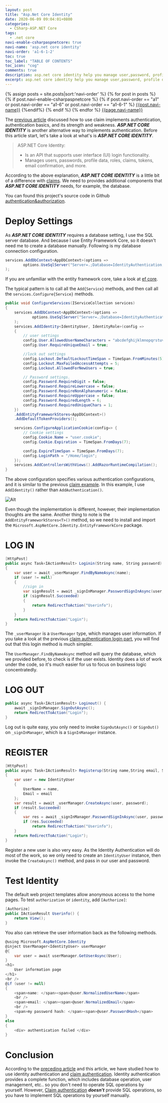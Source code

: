 ```yaml
---
layout: post
title: "Asp.Net Core Identity"
date: 2020-06-09 09:04:01+0800
categories:
  - CSharp-ASP.NET Core
tags:
  - .net core
navi-enable-csharpaspnetcore: true
navi-name: 'asp.net core identity'
navi-order: 'a1-6-1-2'
toc: true
toc_label: "TABLE OF CONTENTS"
toc_icon: "cog"
comments: true
description: asp.net core identity help you manage user,password, profile data,roles, claims,email confirmation etc...
excerpt: asp.net core identity help you manage user,password, profile data,roles, claims,email confirmation etc...
---
```

<!--navigation bar-->
<div class='navi-link-container'>
  {% assign posts = site.posts|sort:'navi-order' %}
  {% for post in posts %}
    {% if post.navi-enable-csharpaspnetcore %}
        {% if post.navi-order == "a1" or 
              post.navi-order == "a1-6" or 
              post.navi-order == "a1-6-1" %}
            <a href="{{ site.baseurl }}{{ post.url }}" class='navi-link'>{{post.navi-name}}</a>
        {%endif%}
    {% endif %}
  {% endfor %}
<a class='navi-link' href="">{{page.navi-name}}</a>
</div>

<!--navigation bar-->
The [previous article][1] discussed how to use claim implements authentication, authentication basics, and its strength and weakness. ***ASP.NET CORE IDENTITY*** is another alternative way to implements authentication. Before this article start, let's take a look at what's is ***ASP.NET CORE IDENTITY***.

>ASP.NET Core Identity:
>
>   * Is an API that supports user interface (UI) login functionality.
>   * Manages users, passwords, profile data, roles, claims, tokens, email confirmation, and more.

According to the above explanation, ***ASP.NET CORE IDENTITY*** is a little bit of a difference with [claims][1]. We need to provides additional components that ***ASP.NET CORE IDENTITY*** needs, for example, the database. 

You can found this project's source code in Github [authentication&authorization][2].

# Deploy Settings
As ***ASP.NET CORE IDENTITY*** requires a database setting, I use the SQL server database. And because I use Entity Framework Core, so it doesn't need me to create a database manually. Following is my database connection configuration.
```c#
services.AddDbContext<AppDbContext>(options =>
        options.UseSqlServer("Server=.;Database=IdentityAuthentication;Trusted_Connection=True;")
);
```
If you are unfamiliar with the entity framework core, take a look at [ef core][3].

The typical pattern is to call all the `Add{Service}` methods, and then call all the `services.Configure{Service}` methods.
```c#
public void ConfigureServices(IServiceCollection services)
{
    services.AddDbContext<AppDbContext>(options =>
            options.UseSqlServer("Server=.;Database=IdentityAuthentication;Trusted_Connection=True;")
    );
    services.AddIdentity<IdentityUser, IdentityRole>(config =>
    {
        // user settings
        config.User.AllowedUserNameCharacters = "abcdefghijklmnopqrstuvwxyzABCDEFGHIJKLMNOPQRSTUVWXYZ0123456789-._@+ ";
        config.User.RequireUniqueEmail = true;

        //lock out settings
        config.Lockout.DefaultLockoutTimeSpan = TimeSpan.FromMinutes(5);
        config.Lockout.MaxFailedAccessAttempts = 5;
        config.Lockout.AllowedForNewUsers = true;

        // Password settings.
        config.Password.RequireDigit = false;
        config.Password.RequireLowercase = false;
        config.Password.RequireNonAlphanumeric = false;
        config.Password.RequireUppercase = false;
        config.Password.RequiredLength = 6;
        config.Password.RequiredUniqueChars = 1;
    })
    .AddEntityFrameworkStores<AppDbContext>()
    .AddDefaultTokenProviders();

    services.ConfigureApplicationCookie(config=> {
        // Cookie settings
        config.Cookie.Name = "user.cookie";
        config.Cookie.Expiration = TimeSpan.FromDays(7);

        config.ExpireTimeSpan = TimeSpan.FromDays(7);
        config.LoginPath = "/Home/login";
    });
    services.AddControllersWithViews().AddRazorRuntimeCompilation();
}
```
The above configuration specifies various authentication configurations, and it is similar to the previous [claim example][4]. In this example, I use `AddIdentity()` rather than `AddAuthentication()`.

![Alt][5]

Even though the implementation is different, however, their implementation thoughts are the same. Another thing to note is the `AddEntityFrameworkStores<T>()` method, so we need to install and import the `Microsoft.AspNetCore.Identity.EntityFrameworkCore` package.


# LOG IN
```c#
[HttpPost]
public async Task<IActionResult> Loginin(String name, String password)
{
    var user = await _userManager.FindByNameAsync(name);
    if (user != null)
    {
        //sign in
        var signResult = await _signInManager.PasswordSignInAsync(user, password, false, false);
        if (signResult.Succeeded)
        {
            return RedirectToAction("Userinfo");
        }
    }
    return RedirectToAction("Login");
}
```
The `_userManager` is a `UserManager` type, which manages user information. If you take a look at the previous [claim authentication login part][6], you will find out that this login method is much simpler.

The `UserManager.FindByNameAsync` method will query the database, which we provided before, to check is if the user exists. Identity does a lot of work under the code, so it's much easier for us to focus on business logic concentratedly.

# LOG OUT
```c#
public async Task<IActionResult> Loginout() {
    await _signInManager.SignOutAsync();
    return RedirectToAction("Login");
}
```
Log out is quite easy, you only need to invoke `SignOutAsync()` or `SignOut()` on `_signInManager`, which is a `SignInManager` instance.
# REGISTER
```c#
[HttpPost]
public async Task<IActionResult> Registerup(String name,String email, String password)
{
    var user = new IdentityUser
    {
        UserName = name,
        Email = email
    };
    var result = await _userManager.CreateAsync(user, password);
    if (result.Succeeded)
    {
        var res = await _signInManager.PasswordSignInAsync(user, password, false, false);
        if (res.Succeeded)
            return RedirectToAction("Userinfo");
    }
    return RedirectToAction("Login");
}
```
Register a new user is also very easy. As the Identity Authentication will do most of the work, so we only need to create an `IdentityUser` instance, then invoke the `CreateAsync()` method, and pass in our user and password.

# Test Identity
The default web project templates allow anonymous access to the home pages. To test `authorization` or `identity`, add `[Authorize]`:
```c#
[Authorize]
public IActionResult Userinfo() {
    return View();
}
```
You also can retrieve the user information back as the following methods.
```cs
@using Microsoft.AspNetCore.Identity
@inject UserManager<IdentityUser> userManager
@{
    var user = await userManager.GetUserAsync(User);
}
<h1>
    User information page
</h1>
<br />
@if (user != null)
{
    <span>name: </span><span>@user.NormalizedUserName</span>
    <br />
    <span>email: </span><span>@user.NormalizedEmail</span>
    <br />
    <span>my password hash: </span><span>@user.PasswordHash</span>
}
else
{
    <div> authentication failed </div>
}
```

# Conclusion
According to the [preceding article][1] and this article, we have studied how to use identity authentication and [claim authentication][1]. Identity authentication provides a complete function, which includes database operation, user management, etc.. so you don't need to operate SQL operations by yourself. However, [Claim authentication][1] ***doesn't*** provide SQL operations, so you have to implement SQL operations by yourself manually.


[1]: https://voltwu.github.io/blog/csharp-asp.net%20core/2020/06/08/authentication-and-authorization-basics/
[2]: https://github.com/voltwu/C-Sharp-Web-Net-Core-authentication-and-authorization
[3]: https://voltwu.github.io/blog/csharp-ef/2020/02/28/Entitiy-Framework-Tutorial/
[4]: https://voltwu.github.io/blog/csharp-asp.net%20core/2020/06/08/authentication-and-authorization-basics/#deploy-authentication-settings
[5]: /blog/public/img/2020-06-09-aspnetcore-identity-a.png
[6]: https://voltwu.github.io/blog/csharp-asp.net%20core/2020/06/08/authentication-and-authorization-basics/#log-in